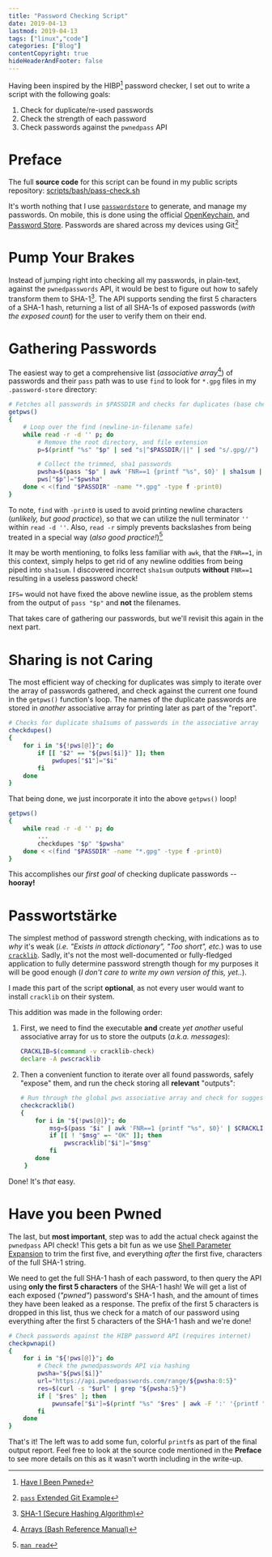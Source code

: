```yaml
---
title: "Password Checking Script"
date: 2019-04-13
lastmod: 2019-04-13
tags: ["linux","code"]
categories: ["Blog"]
contentCopyright: true
hideHeaderAndFooter: false
---
```

Having been inspired by the HIBP[^1] password checker, I set out to write a
script with the following goals:

1. Check for duplicate/re-used passwords
1. Check the strength of each password
1. Check passwords against the `pwnedpass` API

<!--more-->
# Preface

The full **source code** for this script can be found in my public scripts
repository:
[scripts/bash/pass-check.sh](https://gitlab.com/bdebyl/scripts/blob/master/bash/pass-check.sh)

It's worth nothing that I use [`passwordstore`](https://www.passwordstore.org/)
to generate, and manage my passwords. On mobile, this is done using the official
[OpenKeychain](https://www.openkeychain.org/), and
[Password Store](https://github.com/zeapo/Android-Password-Store). Passwords are
shared across my devices using Git[^2]

# Pump Your Brakes

Instead of jumping right into checking all my passwords, in plain-text, against
the `pwnedpasswords` API, it would be best to figure out how to safely transform
them to SHA-1[^3]. The API supports sending the first 5 characters of a SHA-1
hash, returning a list of all SHA-1s of exposed passwords (_with the exposed
count_) for the user to verify them on their end.

# Gathering Passwords

The easiest way to get a comprehensive list (_associative array_[^4]) of
passwords and their `pass` path was to use `find` to look for `*.gpg` files in
my `.password-store` directory:

```bash
# Fetches all passwords in $PASSDIR and checks for duplicates (base check)
getpws()
{
    # Loop over the find (newline-in-filename safe)
    while read -r -d '' p; do
        # Remove the root directory, and file extension
        p=$(printf "%s" "$p" | sed "s|^$PASSDIR/||" | sed "s/.gpg//")

        # Collect the trimmed, sha1 passwords
        pwsha=$(pass "$p" | awk 'FNR==1 {printf "%s", $0}' | sha1sum | awk '{printf "%s", toupper($1)}')
        pws["$p"]="$pwsha"
    done < <(find "$PASSDIR" -name "*.gpg" -type f -print0)
}
```

To note, `find` with `-print0` is used to avoid printing newline characters
(_unlikely, but good practice_), so that we can utilize the null terminator `''`
within `read -d ''`. Also, `read -r` simply prevents backslashes from being
treated in a special way (_also good practice!_)[^5]

It may be worth mentioning, to folks less familiar with `awk`, that the
`FNR==1`, in this context, simply helps to get rid of any newline oddities from
being piped into `sha1sum`. I discovered incorrect `sha1sum` outputs **without**
`FNR==1` resulting in a useless password check!

`IFS=` would not have fixed the above newline issue, as the problem stems
from the output of `pass "$p"` and **not** the filenames.

That takes care of gathering our passwords, but we'll revisit this again in the
next part.

# Sharing is not Caring

The most efficient way of checking for duplicates was simply to iterate over the
array of passwords gathered, and check against the current one found in the
`getpws()` function's loop. The names of the duplicate passwords are stored in
_another_ associative array for printing later as part of the "report".

```bash
# Checks for duplicate sha1sums of passwords in the associative array
checkdupes()
{
    for i in "${!pws[@]}"; do
        if [[ "$2" == "${pws[$i]}" ]]; then
            pwdupes["$1"]="$i"
        fi
    done
}
```

That being done, we just incorporate it into the above `getpws()` loop!

```bash
getpws()
{
    while read -r -d '' p; do
        ...
        checkdupes "$p" "$pwsha"
    done < <(find "$PASSDIR" -name "*.gpg" -type f -print0)
}
```

This accomplishes our _first goal_ of checking duplicate passwords --
**hooray!**

# Passwortstärke

The simplest method of password strength checking, with indications as to _why_
it's weak (_i.e. "Exists in attack dictionary", "Too short", etc._) was to use
[`cracklib`](https://github.com/cracklib/cracklib). Sadly, it's not the most
well-documented or fully-fledged application to fully determine password
strength though for my purposes it will be good enough (_I don't care to write
my own version of this, yet.._).

I made this part of the script **optional**, as not every user would want to
install `cracklib` on their system.

This addition was made in the following order:

1. First, we need to find the executable **and** create _yet another_ useful
   associative array for us to store the outputs (_a.k.a. messages_):

   ```bash
   CRACKLIB=$(command -v cracklib-check)
   declare -A pwscracklib
   ```

1. Then a convenient function to iterate over all found passwords, safely
   "expose" them, and run the check storing all **relevant** "outputs":

   ```bash
   # Run through the global pws associative array and check for suggestions
   checkcracklib()
   {
       for i in "${!pws[@]}"; do
           msg=$(pass "$i" | awk 'FNR==1 {printf "%s", $0}' | $CRACKLIB | sed s/^.*:[\ \\t]*//)
           if [[ ! "$msg" =~ "OK" ]]; then
               pwscracklib["$i"]="$msg"
           fi
       done
    }
   ```

Done! It's _that_ easy.

# Have you been Pwned

The last, but **most important**, step was to add the actual check against the
`pwnedpass` API check! This gets a bit fun as we use
[Shell Parameter Expansion](https://www.gnu.org/software/bash/manual/html_node/Shell-Parameter-Expansion.html)
to trim the first five, and everything _after_ the first five, characters of the
full SHA-1 string.

We need to get the full SHA-1 hash of each password, to then query the API using
**only the first 5 characters** of the SHA-1 hash! We will get a list of each
exposed (_"pwned"_) password's SHA-1 hash, and the amount of times they have
been leaked as a response. The prefix of the first 5 characters is dropped in
this list, thus we check for a match of our password using everything after the
first 5 characters of the SHA-1 hash and we're done!

```bash
# Check passwords against the HIBP password API (requires internet)
checkpwnapi()
{
    for i in "${!pws[@]}"; do
        # Check the pwnedpasswords API via hashing
        pwsha="${pws[$i]}"
        url="https://api.pwnedpasswords.com/range/${pwsha:0:5}"
        res=$(curl -s "$url" | grep "${pwsha:5}")
        if [ "$res" ]; then
            pwunsafe["$i"]=$(printf "%s" "$res" | awk -F ':' '{printf "%d", $2}')
        fi
    done
}
```

That's it! The left was to add some fun, colorful `printf`s as part of the final
output report. Feel free to look at the source code mentioned in the **Preface**
to see more details on this as it wasn't worth including in the write-up.

[^1]: [Have I Been Pwned](https://haveibeenpwned.com/Passwords)
[^2]: [`pass` Extended Git Example](https://git.zx2c4.com/password-store/about/#EXTENDED%20GIT%20EXAMPLE)
[^3]: [SHA-1 (Secure Hashing Algorithm)](https://en.wikipedia.org/wiki/SHA-1)
[^4]: [Arrays (Bash Reference Manual)](https://www.gnu.org/software/bash/manual/html_node/Arrays.html)
[^5]: [`man read`](https://linux.die.net/man/2/read)

